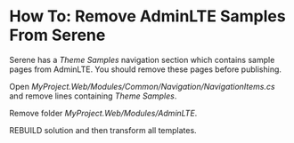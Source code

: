 # How To: Remove AdminLTE Samples From Serene

Serene has a *Theme Samples* navigation section which contains sample pages from AdminLTE. You should remove these pages before publishing.

Open *MyProject.Web/Modules/Common/Navigation/NavigationItems.cs* and remove lines containing *Theme Samples*.

Remove folder *MyProject.Web/Modules/AdminLTE*.

REBUILD solution and then transform all templates.
